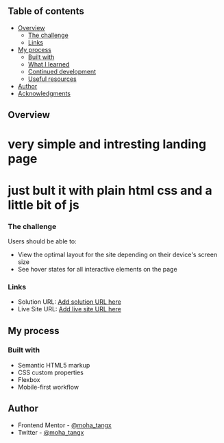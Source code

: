 ## Table of contents

- [Overview](#overview)
  - [The challenge](#the-challenge)
  - [Links](#links)
- [My process](#my-process)
  - [Built with](#built-with)
  - [What I learned](#what-i-learned)
  - [Continued development](#continued-development)
  - [Useful resources](#useful-resources)
- [Author](#author)
- [Acknowledgments](#acknowledgments)


## Overview

# very simple and intresting landing page 
# just bult it with plain html css and a little bit of js

### The challenge

Users should be able to:

- View the optimal layout for the site depending on their device's screen size
- See hover states for all interactive elements on the page



### Links

- Solution URL: [Add solution URL here](https://your-solution-url.com)
- Live Site URL: [Add live site URL here](https://your-live-site-url.com)

## My process

### Built with

- Semantic HTML5 markup
- CSS custom properties
- Flexbox
- Mobile-first workflow


## Author
<!-- - Website - [moha_tangx](https://www.your-site.com) -->
- Frontend Mentor - [@moha_tangx](https://www.frontendmentor.io/profile/moha-tangx)
- Twitter - [@moha_tangx](https://twitter.com/moha_tangx)